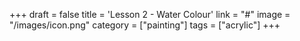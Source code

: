 +++
draft = false
title = 'Lesson 2 - Water Colour'
link = "#"
image = "/images/icon.png"
category = ["painting"]
tags = ["acrylic"]
+++
